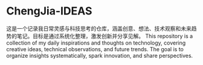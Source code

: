 # ChengJia-IDEAS
这是一个记录我日常灵感与科技思考的仓库，涵盖创意、想法、技术观察和未来趋势的笔记。目标是通过系统化整理，激发创新并分享见解。
This repository is a collection of my daily inspirations and thoughts on technology, covering creative ideas, technical observations, and future trends. The goal is to organize insights systematically, spark innovation, and share perspectives.
